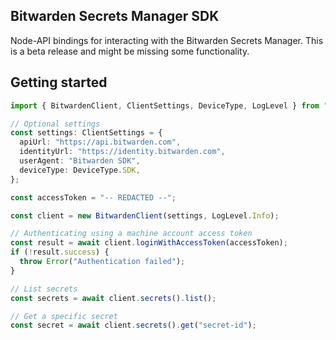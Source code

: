 ## Bitwarden Secrets Manager SDK

Node-API bindings for interacting with the Bitwarden Secrets Manager. This is a beta release and
might be missing some functionality.

## Getting started

```ts
import { BitwardenClient, ClientSettings, DeviceType, LogLevel } from "@bitwarden/sdk-napi";

// Optional settings
const settings: ClientSettings = {
  apiUrl: "https://api.bitwarden.com",
  identityUrl: "https://identity.bitwarden.com",
  userAgent: "Bitwarden SDK",
  deviceType: DeviceType.SDK,
};

const accessToken = "-- REDACTED --";

const client = new BitwardenClient(settings, LogLevel.Info);

// Authenticating using a machine account access token
const result = await client.loginWithAccessToken(accessToken);
if (!result.success) {
  throw Error("Authentication failed");
}

// List secrets
const secrets = await client.secrets().list();

// Get a specific secret
const secret = await client.secrets().get("secret-id");
```

